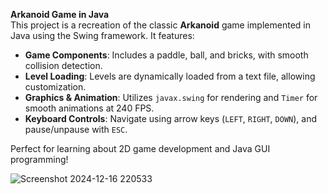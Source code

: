 **Arkanoid Game in Java**  
This project is a recreation of the classic **Arkanoid** game implemented in Java using the Swing framework. It features:  

- **Game Components**: Includes a paddle, ball, and bricks, with smooth collision detection.  
- **Level Loading**: Levels are dynamically loaded from a text file, allowing customization.  
- **Graphics & Animation**: Utilizes `javax.swing` for rendering and `Timer` for smooth animations at 240 FPS.  
- **Keyboard Controls**: Navigate using arrow keys (`LEFT`, `RIGHT`, `DOWN`), and pause/unpause with `ESC`.  

Perfect for learning about 2D game development and Java GUI programming!  

![Screenshot 2024-12-16 220533](https://github.com/user-attachments/assets/272da206-b299-4cd4-b761-351142f57892)
